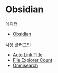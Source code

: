 # Obsidian

에디터 
- [Obsidian](https://obsidian.md/)

사용 플러그인
- [Auto Link Title](https://github.com/zolrath/obsidian-auto-link-title)
- [File Explorer Count](https://github.com/ozntel/file-explorer-note-count)
- [Omnisearch](https://github.com/scambier/obsidian-omnisearch)